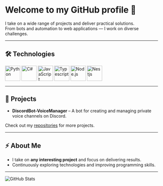# Welcome to my GitHub profile 👋

I take on a wide range of projects and deliver practical solutions.  
From bots and automation to web applications — I work on diverse challenges.

---

## 🛠️ Technologies

<p>
  <img src="https://cdn.jsdelivr.net/gh/devicons/devicon/icons/python/python-original.svg" alt="Python" width="50" height="50"/>
  <img src="https://cdn.jsdelivr.net/gh/devicons/devicon/icons/csharp/csharp-original.svg" alt="C#" width="50" height="50"/>
  <img src="https://cdn.jsdelivr.net/gh/devicons/devicon/icons/javascript/javascript-original.svg" alt="JavaScript" width="50" height="50"/>
  <img src="https://upload.wikimedia.org/wikipedia/commons/thumb/4/4c/Typescript_logo_2020.svg/768px-Typescript_logo_2020.svg.png?20221110153201" alt="Typescript" width="50" height="50"/>
  <img src="https://cdn.jsdelivr.net/gh/devicons/devicon/icons/nodejs/nodejs-original.svg" alt="Node.js" width="50" height="50"/>
  <img src="https://www.svgrepo.com/show/354107/nestjs.svg" alt="Nestjs" width="50" height="50"/>
</p>

---

## 🚀 Projects

- **DiscordBot-VoiceManager** – A bot for creating and managing private voice channels on Discord.  

Check out my [repositories](https://github.com/NEIDTM?tab=repositories) for more projects.

---

## ⚡ About Me

- I take on **any interesting project** and focus on delivering results.  
- Continuously exploring technologies and improving programming skills.  

---

![GitHub Stats](https://github-readme-stats.vercel.app/api?username=NEIDTM&show_icons=true&theme=dark)
